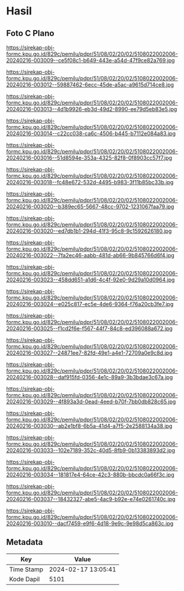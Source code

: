 # Hasil

## Foto C Plano

https://sirekap-obj-formc.kpu.go.id/829c/pemilu/pdpr/51/08/02/20/02/5108022002006-20240216-003009--ce5f08c1-b649-443e-a54d-47f9ce82a769.jpg

https://sirekap-obj-formc.kpu.go.id/829c/pemilu/pdpr/51/08/02/20/02/5108022002006-20240216-003012--59887462-6ecc-45de-a5ac-a9615d714ce8.jpg

https://sirekap-obj-formc.kpu.go.id/829c/pemilu/pdpr/51/08/02/20/02/5108022002006-20240216-003013--4d1b9926-eb3d-49d2-8990-ee79d5eb83e5.jpg

https://sirekap-obj-formc.kpu.go.id/829c/pemilu/pdpr/51/08/02/20/02/5108022002006-20240216-003014--c22cc038-ca6c-4506-b445-b7112e084a83.jpg

https://sirekap-obj-formc.kpu.go.id/829c/pemilu/pdpr/51/08/02/20/02/5108022002006-20240216-003016--51d8594e-353a-4325-82f8-0f8903cc57f7.jpg

https://sirekap-obj-formc.kpu.go.id/829c/pemilu/pdpr/51/08/02/20/02/5108022002006-20240216-003018--fc48e672-532d-4495-b983-3f11b85bc33b.jpg

https://sirekap-obj-formc.kpu.go.id/829c/pemilu/pdpr/51/08/02/20/02/5108022002006-20240216-003020--b389ec65-5667-48cc-9702-1231067faa79.jpg

https://sirekap-obj-formc.kpu.go.id/829c/pemilu/pdpr/51/08/02/20/02/5108022002006-20240216-003020--ed7db1b1-294d-41f3-95c8-9c1592626180.jpg

https://sirekap-obj-formc.kpu.go.id/829c/pemilu/pdpr/51/08/02/20/02/5108022002006-20240216-003022--7fa2ec46-aabb-481d-ab66-9b845766d6f4.jpg

https://sirekap-obj-formc.kpu.go.id/829c/pemilu/pdpr/51/08/02/20/02/5108022002006-20240216-003023--458dd651-a1d6-4c4f-92e0-9d29a10d0964.jpg

https://sirekap-obj-formc.kpu.go.id/829c/pemilu/pdpr/51/08/02/20/02/5108022002006-20240216-003024--e025c817-ec5e-4de6-9364-f76a20cb3fe7.jpg

https://sirekap-obj-formc.kpu.go.id/829c/pemilu/pdpr/51/08/02/20/02/5108022002006-20240216-003025--f1cd2f6e-f567-44f7-84c8-ed396088a672.jpg

https://sirekap-obj-formc.kpu.go.id/829c/pemilu/pdpr/51/08/02/20/02/5108022002006-20240216-003027--24871ee7-82fd-49e1-a4e1-72709a0e9c8d.jpg

https://sirekap-obj-formc.kpu.go.id/829c/pemilu/pdpr/51/08/02/20/02/5108022002006-20240216-003028--daf915fd-0356-4e1c-89a9-3b3bdae3c67a.jpg

https://sirekap-obj-formc.kpu.go.id/829c/pemilu/pdpr/51/08/02/20/02/5108022002006-20240216-003029--4f893a3d-0ead-4eed-b70f-7bb0db828c65.jpg

https://sirekap-obj-formc.kpu.go.id/829c/pemilu/pdpr/51/08/02/20/02/5108022002006-20240216-003030--ab2e1bf8-6b5a-41d4-a7f5-2e2588134a38.jpg

https://sirekap-obj-formc.kpu.go.id/829c/pemilu/pdpr/51/08/02/20/02/5108022002006-20240216-003033--102e7189-352c-40d5-8fb9-0b13383893d2.jpg

https://sirekap-obj-formc.kpu.go.id/829c/pemilu/pdpr/51/08/02/20/02/5108022002006-20240216-003034--181817e4-64ce-42c3-880b-bbcdc0a66f3c.jpg

https://sirekap-obj-formc.kpu.go.id/829c/pemilu/pdpr/51/08/02/20/02/5108022002006-20240216-003037--18432327-abe5-4ac9-b92e-e74e0261740c.jpg

https://sirekap-obj-formc.kpu.go.id/829c/pemilu/pdpr/51/08/02/20/02/5108022002006-20240216-003010--dacf7459-e9f6-4d18-9e9c-9e98d5ca863c.jpg


## Metadata

| Key        | Value               |
| ---------- | ------------------- |
| Time Stamp | 2024-02-17 13:05:41 |
| Kode Dapil | 5101                |



